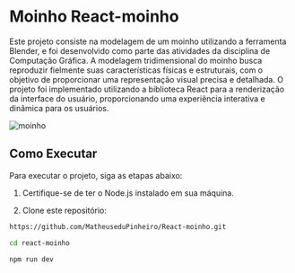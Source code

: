 # Moinho React-moinho

Este projeto consiste na modelagem de um moinho utilizando a ferramenta Blender, e foi desenvolvido como parte das atividades da disciplina de Computação Gráfica. A modelagem tridimensional do moinho busca reproduzir fielmente suas características físicas e estruturais, com o objetivo de proporcionar uma representação visual precisa e detalhada. O projeto foi implementado utilizando a biblioteca React para a renderização da interface do usuário, proporcionando uma experiência interativa e dinâmica para os usuários.

![moinho](https://github.com/MatheuseduPinheiro/React-moinho/assets/100390250/3d2691fb-22c8-4f65-b198-74c5e3c1b652)


## Como Executar

Para executar o projeto, siga as etapas abaixo:

1. Certifique-se de ter o Node.js instalado em sua máquina.

2. Clone este repositório:

```bash
https://github.com/MatheuseduPinheiro/React-moinho.git
```

```bash
cd react-moinho
```

```bash
npm run dev
```
